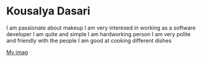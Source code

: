 # Kousalya Dasari

I am passionate about makeup
I am very interesed in working as a software developer
I am quite and simple
I am hardworking person
I am very polite and friendly with the people
I am good at cooking different dishes


[My imag](https://github.com/Kousalya531/assignment2-Dasari/blob/main/Kousalya%20Dasari.jpg)
